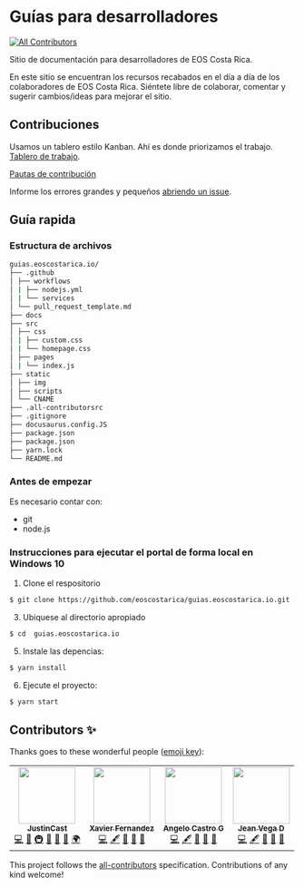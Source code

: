 # Guías para desarrolladores
<!-- ALL-CONTRIBUTORS-BADGE:START - Do not remove or modify this section -->
[![All Contributors](https://img.shields.io/badge/all_contributors-4-orange.svg?style=flat-square)](#contributors-)
<!-- ALL-CONTRIBUTORS-BADGE:END -->

Sitio de documentación para desarrolladores de EOS Costa Rica.

En este sitio se encuentran los recursos recabados en el día a día de los colaboradores de EOS Costa Rica. Siéntete libre de colaborar, comentar y sugerir cambios/ideas para mejorar el sitio.

## Contribuciones 

Usamos un tablero estilo Kanban. Ahí es donde priorizamos el trabajo. [Tablero de trabajo](https://github.com/eoscostarica/guide.eoscostarica.io/projects/1).

[Pautas de contribución](https://guias.eoscostarica.io/docs/pautas-para-codigo-abierto)

Informe los errores grandes y pequeños [abriendo un issue](https://github.com/eoscostarica/guias.eoscostarica.io/issues).

## Guía rapida

### Estructura de archivos

```bash
guias.eoscostarica.io/
├── .github
│ ├── workflows
│ | ├── nodejs.yml
│ | └── services
│ └── pull_request_template.md
├── docs
├── src
│ ├── css
│ | ├── custom.css
│ | └── homepage.css
│ ├── pages
│ | └── index.js
├── static
│ ├── img
│ ├── scripts
│ └── CNAME
├── .all-contributorsrc
├── .gitignore
├── docusaurus.config.JS
├── package.json
├── package.json
├── yarn.lock
└── README.md
```

### Antes de empezar
Es necesario contar con: 
* git
* node.js


### Instrucciones para ejecutar el portal de forma local en Windows 10


1. Clone el respositorio

```bash
$ git clone https://github.com/eoscostarica/guias.eoscostarica.io.git
```

3. Ubiquese al directorio apropiado

```bash
$ cd  guias.eoscostarica.io
```

5. Instale las depencias:
```bash
$ yarn install 
```

6. Ejecute el proyecto:
```bash		
$ yarn start 
```

## Contributors ✨

Thanks goes to these wonderful people ([emoji key](https://allcontributors.org/docs/en/emoji-key)):

<!-- ALL-CONTRIBUTORS-LIST:START - Do not remove or modify this section -->
<!-- prettier-ignore-start -->
<!-- markdownlint-disable -->
<table>
  <tr>
    <td align="center"><a href="https://github.com/JustinCast"><img src="https://avatars1.githubusercontent.com/u/17890146?v=4" width="100px;" alt=""/><br /><sub><b>JustinCast</b></sub></a><br /><a href="https://github.com/eoscostarica/desarrolladores.eoscostarica.io/commits?author=JustinCast" title="Code">💻</a> <a href="https://github.com/eoscostarica/desarrolladores.eoscostarica.io/commits?author=JustinCast" title="Documentation">📖</a> <a href="#infra-JustinCast" title="Infrastructure (Hosting, Build-Tools, etc)">🚇</a> <a href="#maintenance-JustinCast" title="Maintenance">🚧</a> <a href="#projectManagement-JustinCast" title="Project Management">📆</a> <a href="https://github.com/eoscostarica/desarrolladores.eoscostarica.io/pulls?q=is%3Apr+reviewed-by%3AJustinCast" title="Reviewed Pull Requests">👀</a> <a href="#translation-JustinCast" title="Translation">🌍</a></td>
    <td align="center"><a href="https://eoscostarica.io"><img src="https://avatars0.githubusercontent.com/u/5632966?v=4" width="100px;" alt=""/><br /><sub><b>Xavier Fernandez</b></sub></a><br /><a href="https://github.com/eoscostarica/desarrolladores.eoscostarica.io/commits?author=xavier506" title="Code">💻</a> <a href="#content-xavier506" title="Content">🖋</a> <a href="https://github.com/eoscostarica/desarrolladores.eoscostarica.io/commits?author=xavier506" title="Documentation">📖</a> <a href="#ideas-xavier506" title="Ideas, Planning, & Feedback">🤔</a> <a href="https://github.com/eoscostarica/desarrolladores.eoscostarica.io/pulls?q=is%3Apr+reviewed-by%3Axavier506" title="Reviewed Pull Requests">👀</a></td>
	  <td align="center"><a href="https://github.com/AngeloCG97"><img src="https://avatars1.githubusercontent.com/u/51149817?s=460&u=5aa62e8b759001f7b981583f0639f46772d0ed15&v=4" width="100px;" alt=""/><br /><sub><b>Angelo Castro G</b></sub></a><br /><a href="https://github.com/AngeloCG97/desarrolladores.eoscostarica.io/commits?author=AngeloCG97" title="Code">💻</a> <a href="#content-AngeloCG97" title="Content">🖋</a> <a href="https://github.com/AngeloCG97/desarrolladores.eoscostarica.io/commits?author=AngeloCG97" title="Documentation">📖</a> <a href="https://github.com/AngeloCG97/desarrolladores.eoscostarica.io/commits?author=AngeloCG97" title="Maintenance">🚧</a> <a href="https://github.com/AngeloCG97/desarrolladores.eoscostarica.io/pulls?q=is%3Apr+reviewed-by%3Axavier506" title="Reviewed Pull Requests">👀</a></td>
	 <td align="center"><a href="https://github.com/JeanVegaD"><img src="https://avatars2.githubusercontent.com/u/19317138?s=460&u=c27cb3d5c2cfb732aa0eb13fb2831d1ef20a6627&v=4" width="100px;" alt=""/><br /><sub><b>Jean Vega D</b></sub></a><br /><a href="https://github.com/AngeloCG97/desarrolladores.eoscostarica.io/commits?author=JeanVegaD" title="Code">💻</a> <a href="#content-JeanVegaD" title="Content">🖋</a> <a href="https://github.com/JeanVegaD/desarrolladores.eoscostarica.io/commits?author=JeanVegaD" title="Documentation">📖</a> <a href="https://github.com/JeanVegaD/desarrolladores.eoscostarica.io/commits?author=JeanVegaD" title="Maintenance">🚧</a> <a href="https://github.com/JeanVegaD/desarrolladores.eoscostarica.io/pulls?q=is%3Apr+reviewed-by%3Axavier506" title="Reviewed Pull Requests">👀</a></td>
  </tr>
</table>

<!-- markdownlint-enable -->
<!-- prettier-ignore-end -->
<!-- ALL-CONTRIBUTORS-LIST:END -->

This project follows the [all-contributors](https://github.com/all-contributors/all-contributors) specification. Contributions of any kind welcome!
